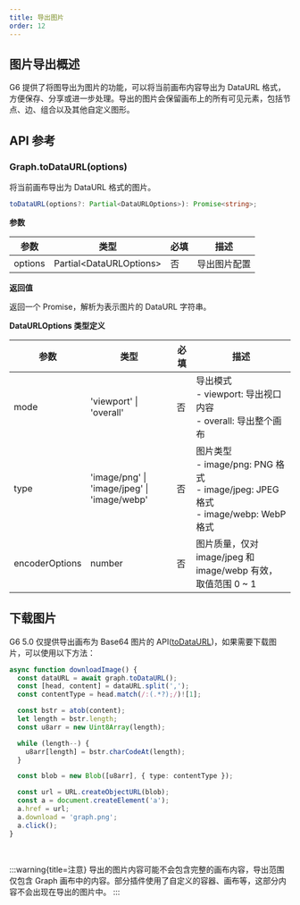 ```yaml
---
title: 导出图片
order: 12
---
```


## 图片导出概述

G6 提供了将图导出为图片的功能，可以将当前画布内容导出为 DataURL 格式，方便保存、分享或进一步处理。导出的图片会保留画布上的所有可见元素，包括节点、边、组合以及其他自定义图形。

## API 参考

### Graph.toDataURL(options)

将当前画布导出为 DataURL 格式的图片。

```typescript
toDataURL(options?: Partial<DataURLOptions>): Promise<string>;
```

**参数**

| 参数    | 类型                      | 必填 | 描述         |
| ------- | ------------------------- | ---- | ------------ |
| options | Partial\<DataURLOptions\> | 否   | 导出图片配置 |

**返回值**

返回一个 Promise，解析为表示图片的 DataURL 字符串。

**DataURLOptions 类型定义**

| 参数           | 类型                                        | 必填 | 描述                                                                                             |
| -------------- | ------------------------------------------- | ---- | ------------------------------------------------------------------------------------------------ |
| mode           | 'viewport' \| 'overall'                     | 否   | 导出模式 <br/> - viewport: 导出视口内容 <br/> - overall: 导出整个画布                            |
| type           | 'image/png' \| 'image/jpeg' \| 'image/webp' | 否   | 图片类型 <br/> - image/png: PNG 格式 <br/> - image/jpeg: JPEG 格式 <br/> - image/webp: WebP 格式 |
| encoderOptions | number                                      | 否   | 图片质量，仅对 image/jpeg 和 image/webp 有效，取值范围 0 ~ 1                                     |

## 下载图片

G6 5.0 仅提供导出画布为 Base64 图片的 API([toDataURL](/api/graph/method#graphtodataurloptions))，如果需要下载图片，可以使用以下方法：

```typescript
async function downloadImage() {
  const dataURL = await graph.toDataURL();
  const [head, content] = dataURL.split(',');
  const contentType = head.match(/:(.*?);/)![1];

  const bstr = atob(content);
  let length = bstr.length;
  const u8arr = new Uint8Array(length);

  while (length--) {
    u8arr[length] = bstr.charCodeAt(length);
  }

  const blob = new Blob([u8arr], { type: contentType });

  const url = URL.createObjectURL(blob);
  const a = document.createElement('a');
  a.href = url;
  a.download = 'graph.png';
  a.click();
}
```

<br />

:::warning{title=注意}
导出的图片内容可能不会包含完整的画布内容，导出范围仅包含 Graph 画布中的内容。部分插件使用了自定义的容器、画布等，这部分内容不会出现在导出的图片中。
:::
